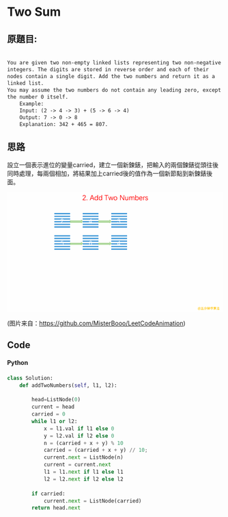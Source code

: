 # Two Sum


## 原題目:

```

You are given two non-empty linked lists representing two non-negative integers. The digits are stored in reverse order and each of their nodes contain a single digit. Add the two numbers and return it as a linked list.
You may assume the two numbers do not contain any leading zero, except the number 0 itself.
    Example:
    Input: (2 -> 4 -> 3) + (5 -> 6 -> 4)
    Output: 7 -> 0 -> 8
    Explanation: 342 + 465 = 807.

```

## 思路

設立一個表示進位的變量carried，建立一個新鍊錶，把輸入的兩個鍊錶從頭往後同時處理，每兩個相加，將結果加上carried後的值作為一個新節點到新鍊錶後面。

<img src="https://github.com/Eddie02582/Leetcode/blob/master/picture/2.addTwoNumbers.gif" alt="Smiley face">

(图片来自：<a href="https://github.com/MisterBooo/LeetCodeAnimation">https://github.com/MisterBooo/LeetCodeAnimation</a>)


## Code

#### Python

``` python
class Solution:   
    def addTwoNumbers(self, l1, l2):
    
        head=ListNode(0)        
        current = head
        carried = 0
        while l1 or l2:
            x = l1.val if l1 else 0
            y = l2.val if l2 else 0
            n = (carried + x + y) % 10
            carried = (carried + x + y) // 10;
            current.next = ListNode(n)
            current = current.next
            l1 = l1.next if l1 else l1
            l2 = l2.next if l2 else l2
            
        if carried:
            current.next = ListNode(carried)        
        return head.next
```  


